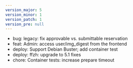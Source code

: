 ```yaml
---
version_major: 5
version_minor: 1
version_patch: 1
version_pre: null
---
```


- bug: legacy: fix approvable vs. submittable reservation
- feat: Admin: access user/img_digest from the frontend
- deploy: Support Debian Buster; add container test
- deploy: ffzh: upgrade to 5.1 fixes
- chore: Container tests: increase prepare timeout

